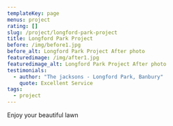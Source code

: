 ```yaml
---
templateKey: page
menus: project
rating: []
slug: /project/longford-park-project
title: Longford Park Project
before: /img/before1.jpg
before_alt: Longford Park Project After photo
featuredimage: /img/after1.jpg
featuredimage_alt: Longford Park Project After photo
testimonials:
  - author: "The jacksons - Longford Park, Banbury"
    quote: Excellent Service
tags:
  - project
---
```


Enjoy your beautiful lawn
